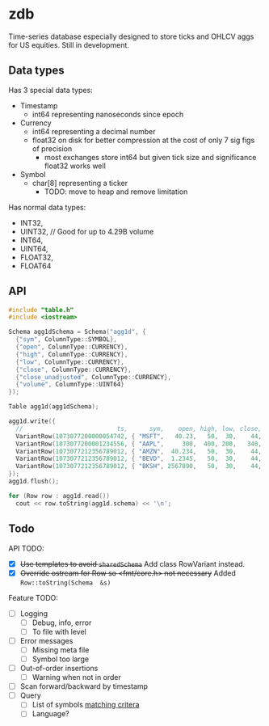 # zdb

Time-series database especially designed to store ticks and OHLCV aggs for US equities. Still in development.

## Data types
Has 3 special data types:
- Timestamp
  - int64 representing nanoseconds since epoch
- Currency
  - int64 representing a decimal number
  - float32 on disk for better compression at the cost of only 7 sig figs of precision
    - most exchanges store int64 but given tick size and significance float32 works well
- Symbol
  - char[8] representing a ticker
    - TODO: move to heap and remove limitation

Has normal data types:
- INT32,
- UINT32, // Good for up to 4.29B volume
- INT64,
- UINT64,
- FLOAT32,
- FLOAT64

## API
```c++
#include "table.h"
#include <iostream>

Schema agg1dSchema = Schema("agg1d", {
  {"sym", ColumnType::SYMBOL},
  {"open", ColumnType::CURRENCY},
  {"high", ColumnType::CURRENCY},
  {"low", ColumnType::CURRENCY},
  {"close", ColumnType::CURRENCY},
  {"close_unadjusted", ColumnType::CURRENCY},
  {"volume", ColumnType::UINT64}
});

Table agg1d(agg1dSchema);

agg1d.write({
  //                          ts,      sym,    open, high, low, close, close2, volume
  VariantRow(1073077200000054742, { "MSFT",   40.23,   50,  30,    44,     44, 10445300 }),
  VariantRow(1073077200001234556, { "AAPL",     300,  400, 200,   340,    340, 212312000 }),
  VariantRow(1073077212356789012, { "AMZN",  40.234,   50,  30,    44,     44, 30312300 }),
  VariantRow(1073077212356789012, { "BEVD",  1.2345,   50,  30,    44,     44, 161000000 }),
  VariantRow(1073077212356789012, { "BKSH", 2567890,   50,  30,    44,     44, 5194967296 }),
});
agg1d.flush();

for (Row row : agg1d.read())
  cout << row.toString(agg1d.schema) << '\n';
```

## Todo
API TODO:
- [x] ~~Use templates to avoid `sharedSchema`~~ Add class RowVariant instead.
- [x] ~~Override ostream for Row so <fmt/core.h> not necessary~~ Added `Row::toString(Schema  &s)`

Feature TODO:
- [ ] Logging
  - [ ] Debug, info, error
  - [ ] To file with level
- [ ] Error messages
  - [ ] Missing meta file
  - [ ] Symbol too large
- [ ] Out-of-order insertions
  - [ ] Warning when not in order
- [ ] Scan forward/backward by timestamp
- [ ] Query
  - [ ] List of symbols [matching critera](https://github.com/clickingbuttons/questdb_bench/blob/master/src/main/java/Main.java#L43)
  - [ ] Language?
